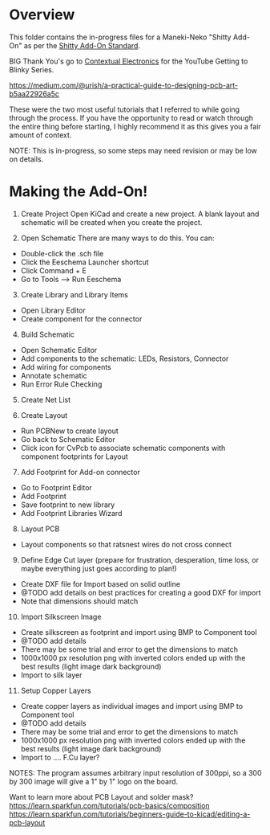 # Overview
This folder contains the in-progress files for a Maneki-Neko "Shitty Add-On" as per the [Shitty Add-On Standard](https://hackaday.com/2018/06/21/this-is-the-year-conference-badges-get-their-own-badges/).

BIG Thank You's go to [Contextual Electronics](https://www.youtube.com/channel/UCkJRycUz2CylxpiP-zMePow) for the YouTube Getting to Blinky Series.

https://medium.com/@urish/a-practical-guide-to-designing-pcb-art-b5aa22926a5c

These were the two most useful tutorials that I referred to while going through the process. If you have the opportunity to read or watch through the entire thing before starting, I highly recommend it as this gives you a fair amount of context.

NOTE: This is in-progress, so some steps may need revision or may be low on details.

# Making the Add-On!

1. Create Project
Open KiCad and create a new project. A blank layout and schematic will be created when you create the project.

2. Open Schematic
There are many ways to do this. You can:

- Double-click the .sch file
- Click the Eeschema Launcher shortcut
- Click Command + E
- Go to Tools --> Run Eeschema

3. Create Library and Library Items
- Open Library Editor
- Create component for the connector

4. Build Schematic
- Open Schematic Editor
- Add components to the schematic: LEDs, Resistors, Connector
- Add wiring for components
- Annotate schematic
- Run Error Rule Checking

5. Create Net List

6. Create Layout
- Run PCBNew to create layout
- Go back to Schematic Editor
- Click icon for CvPcb to associate schematic components with component footprints for Layout

7. Add Footprint for Add-on connector
- Go to Footprint Editor
- Add Footprint
- Save footprint to new library
- Add Footprint Libraries Wizard

8. Layout PCB
- Layout components so that ratsnest wires do not cross connect

9. Define Edge Cut layer
(prepare for frustration, desperation, time loss, or maybe everything just goes according to plan!)
- Create DXF file for Import based on solid outline
- @TODO add details on best practices for creating a good DXF for import
- Note that dimensions should match

10. Import Silkscreen Image
- Create silkscreen as footprint and import using BMP to Component tool
- @TODO add details
- There may be some trial and error to get the dimensions to match
- 1000x1000 px resolution png with inverted colors ended up with the best results (light image dark background)
- Import to silk layer

11. Setup Copper Layers
- Create copper layers as individual images and import using BMP to Component tool
- @TODO add details
- There may be some trial and error to get the dimensions to match
- 1000x1000 px resolution png with inverted colors ended up with the best results (light image dark background)
- Import to .... F.Cu layer?

NOTES:
The program assumes arbitrary input resolution of 300ppi, so a 300 by 300 image will give a 1" by 1" logo on the board.

Want to learn more about PCB Layout and solder mask?
https://learn.sparkfun.com/tutorials/pcb-basics/composition
https://learn.sparkfun.com/tutorials/beginners-guide-to-kicad/editing-a-pcb-layout
